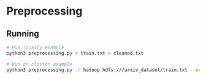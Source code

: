 # Preprocessing


## Running
```bash
# Run locally example
python3 preprocessing.py < train.txt > cleaned.txt

# Run on cluster example
python3 preprocessing.py -r hadoop hdfs:///arxiv_dataset/train.txt --output-dir hdfs:///arxiv_dataset/cleaned.txt --no-output
```